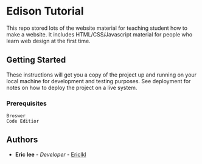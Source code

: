 # Edison Tutorial
This repo stored lots of the website material for teaching student how to make a website.
It includes HTML/CSS/Javascript material for people who learn web design at the first time.

## Getting Started

These instructions will get you a copy of the project up and running on your local machine for development and testing purposes. See deployment for notes on how to deploy the project on a live system.

### Prerequisites


```
Broswer
Code Editior
```

## Authors

* **Eric lee** - *Developer* - [Ericlkl](https://github.com/Ericlkl)
